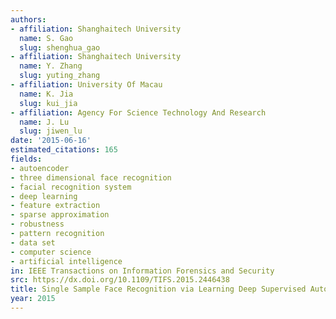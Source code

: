 ```yaml
---
authors:
- affiliation: Shanghaitech University
  name: S. Gao
  slug: shenghua_gao
- affiliation: Shanghaitech University
  name: Y. Zhang
  slug: yuting_zhang
- affiliation: University Of Macau
  name: K. Jia
  slug: kui_jia
- affiliation: Agency For Science Technology And Research
  name: J. Lu
  slug: jiwen_lu
date: '2015-06-16'
estimated_citations: 165
fields:
- autoencoder
- three dimensional face recognition
- facial recognition system
- deep learning
- feature extraction
- sparse approximation
- robustness
- pattern recognition
- data set
- computer science
- artificial intelligence
in: IEEE Transactions on Information Forensics and Security
src: https://dx.doi.org/10.1109/TIFS.2015.2446438
title: Single Sample Face Recognition via Learning Deep Supervised Autoencoders
year: 2015
---
```

